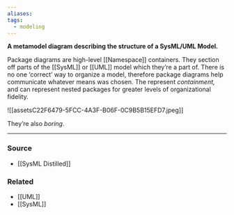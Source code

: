 ```yaml
---
aliases: 
tags:
  - modeling
---
```

**A metamodel diagram describing the structure of a SysML/UML Model.**

Package diagrams are high-level [[Namespace]] containers. They section off parts of the [[SysML]] or [[UML]] model which they’re a part of. There is no one ‘correct’ way to organize a model, therefore package diagrams help communicate whatever means was chosen. The represent *containment,* and can represent nested packages for greater levels of organizational fidelity.

![[assetsC22F6479-5FCC-4A3F-B06F-0C9B5B15EFD7.jpeg]]

They’re also *boring*.

---

### Source
- [[SysML Distilled]]

### Related
- [[UML]] 
- [[SysML]]